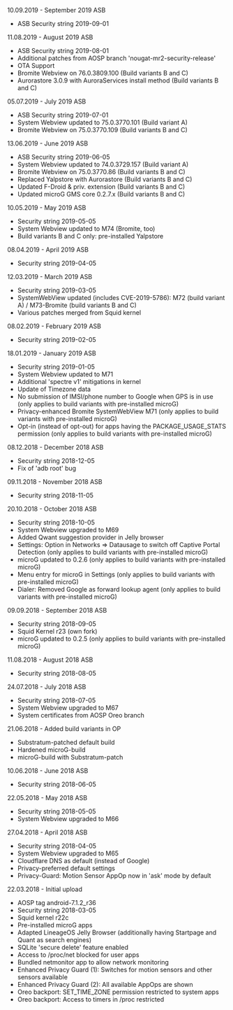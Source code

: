 10.09.2019 - September 2019 ASB

- ASB Security string 2019-09-01


11.08.2019 - August 2019 ASB

- ASB Security string 2019-08-01
- Additional patches from AOSP branch 'nougat-mr2-security-release'
- OTA Support
- Bromite Webview on 76.0.3809.100 (Build variants B and C)
- Aurorastore 3.0.9 with AuroraServices install method (Build variants B and C)


05.07.2019 - July 2019 ASB

- ASB Security string 2019-07-01
- System Webview updated to 75.0.3770.101 (Build variant A)
- Bromite Webview on 75.0.3770.109 (Build variants B and C)


13.06.2019 - June 2019 ASB

- ASB Security string 2019-06-05
- System Webview updated to 74.0.3729.157 (Build variant A)
- Bromite Webview on 75.0.3770.86 (Build variants B and C)
- Replaced Yalpstore with Aurorastore (Build variants B and C)
- Updated F-Droid & priv. extension (Build variants B and C)
- Updated microG GMS core 0.2.7.x (Build variants B and C)


10.05.2019 - May 2019 ASB

- Security string 2019-05-05
- System Webview updated to M74 (Bromite, too)
- Build variants B and C only: pre-installed Yalpstore


08.04.2019 - April 2019 ASB

- Security string 2019-04-05


12.03.2019 - March 2019 ASB

- Security string 2019-03-05
- SystemWebView updated (includes CVE-2019-5786): M72 (build variant A) / M73-Bromite (build variants B and C)
- Various patches merged from Squid kernel



08.02.2019 - February 2019 ASB

- Security string 2019-02-05



18.01.2019 - January 2019 ASB

- Security string 2019-01-05
- System Webview updated to M71
- Additional 'spectre v1' mitigations in kernel
- Update of Timezone data
- No submission of IMSI/phone number to Google when GPS is in use (only applies to build variants with pre-installed microG)
- Privacy-enhanced Bromite SystemWebView M71 (only applies to build variants with pre-installed microG)
- Opt-in (instead of opt-out) for apps having the PACKAGE_USAGE_STATS permission (only applies to build variants with pre-installed microG)



08.12.2018 - December 2018 ASB

- Security string 2018-12-05
- Fix of 'adb root' bug



09.11.2018 - November 2018 ASB

- Security string 2018-11-05



20.10.2018 - October 2018 ASB

- Security string 2018-10-05
- System Webview upgraded to M69
- Added Qwant suggestion provider in Jelly browser
- Settings: Option in Networks => Datausage to switch off Captive Portal Detection (only applies to build variants with pre-installed microG)
- microG updated to 0.2.6 (only applies to build variants with pre-installed microG)
- Menu entry for microG in Settings (only applies to build variants with pre-installed microG)
- Dialer: Removed Google as forward lookup agent (only applies to build variants with pre-installed microG)



09.09.2018 - September 2018 ASB

- Security string 2018-09-05
- Squid Kernel r23 (own fork)
- microG updated to 0.2.5 (only applies to build variants with pre-installed microG)



11.08.2018 - August 2018 ASB

- Security string 2018-08-05



24.07.2018 - July 2018 ASB

- Security string 2018-07-05
- System Webview upgraded to M67
- System certificates from AOSP Oreo branch



21.06.2018 - Added build variants in OP

- Substratum-patched default build
- Hardened microG-build
- microG-build with Substratum-patch



10.06.2018 - June 2018 ASB

- Security string 2018-06-05


22.05.2018 - May 2018 ASB

- Security string 2018-05-05
- System Webview upgraded to M66


27.04.2018 - April 2018 ASB

- Security string 2018-04-05
- System Webview upgraded to M65
- Cloudflare DNS as default (instead of Google)
- Privacy-preferred default settings
- Privacy-Guard: Motion Sensor AppOp now in 'ask' mode by default


22.03.2018 - Initial upload

- AOSP tag android-7.1.2_r36
- Security string 2018-03-05
- Squid kernel r22c
- Pre-installed microG apps
- Adapted LineageOS Jelly Browser (additionally having Startpage and Quant as search engines)
- SQLite 'secure delete' feature enabled
- Access to /proc/net blocked for user apps
- Bundled netmonitor app to allow network monitoring
- Enhanced Privacy Guard (1): Switches for motion sensors and other sensors available
- Enhanced Privacy Guard (2): All available AppOps are shown
- Oreo backport: SET_TIME_ZONE permission restricted to system apps
- Oreo backport: Access to timers in /proc restricted

